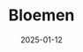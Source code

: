 ---
date: 2025-01-12
title: Bloemen
categories: ["Bloemen"]
resources:
  - src: 
    params:
      cover: true
---
